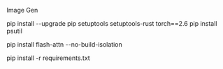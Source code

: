 Image Gen

pip install --upgrade pip setuptools setuptools-rust torch==2.6
pip install psutil


pip install flash-attn --no-build-isolation

pip install -r requirements.txt